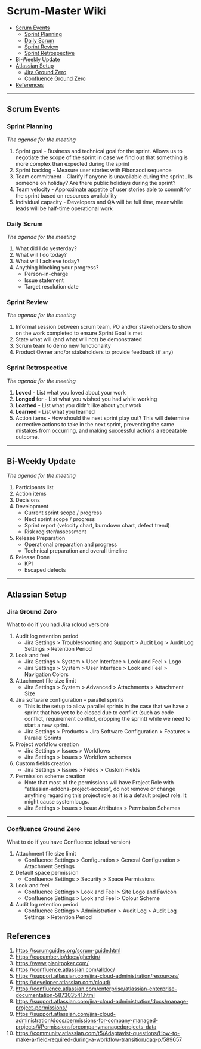 # Scrum-Master Wiki
- [Scrum Events](#scrum-events)
  - [Sprint Planning](#sprint-planning)
  - [Daily Scrum](#daily-scrum)
  - [Sprint Review](#sprint-review)
  - [Sprint Retrospective](#sprint-retrospective)
- [Bi-Weekly Update](#bi-weekly-update)
- [Atlassian Setup](#atlassian-setup)
  - [Jira Ground Zero](#jira-ground-zero)
  - [Confluence Ground Zero](#confluence-ground-zero)
- [References](#references)

---
## Scrum Events

### Sprint Planning
_The agenda for the meeting_

1. Sprint goal - Business and technical goal for the sprint. Allows us to negotiate the scope of the sprint in case we find out that something is more complex than expected during the sprint
2. Sprint backlog - Measure user stories with Fibonacci sequence
3. Team commitment - Clarify if anyone is unavailable during the sprint . Is someone on holiday? Are there public holidays during the sprint?
4.	Team velocity - Approximate appetite of user stories able to commit for the sprint based on resources availability
5.	Individual capacity - Developers and QA will be full time, meanwhile leads will be half-time operational work

### Daily Scrum
_The agenda for the meeting_

1.	What did I do yesterday?
2.	What will I do today?
3.	What will I achieve today?
4.	Anything blocking your progress?
    - Person-in-charge
    - Issue statement
    - Target resolution date

### Sprint Review
_The agenda for the meeting_

1.	Informal session between scrum team, PO and/or stakeholders to show on the work completed to ensure Sprint Goal is met
2.	State what will (and what will not) be demonstrated
3.	Scrum team to demo new functionality
4.	Product Owner and/or stakeholders to provide feedback (if any) 

### Sprint Retrospective
_The agenda for the meeting_

1. **Loved** - List what you loved about your work
2. **Longed** for - List what you wished you had while working
3. **Loathed** - List what you didn't like about your work
4. **Learned** - List what you learned
5. Action items - How should the next sprint play out? This will determine corrective actions to take in the next sprint, preventing the same mistakes from occurring, and making successful actions a repeatable outcome.

---
## Bi-Weekly Update
_The agenda for the meeting_

1. Participants list
2. Action items
3. Decisions
4. Development
    - Current sprint scope / progress
    - Next sprint scope / progress
    - Sprint report (velocity chart, burndown chart, defect trend)
    - Risk register/assessment
5. Release Preparation
    - Operational preparation and progress
    - Technical preparation and overall timeline
8. Release Done
    - KPI
    - Escaped defects

---
## Atlassian Setup

### Jira Ground Zero
What to do if you had Jira (cloud version)

1. Audit log retention period 
    - Jira Settings > Troubleshooting and Support > Audit Log > Audit Log Settings > Retention Period
2. Look and feel 
    - Jira Settings > System > User Interface > Look and Feel > Logo
    - Jira Settings > System > User Interface > Look and Feel > Navigation Colors
4. Attachment file size limit
    - Jira Settings > System > Advanced > Attachments > Attachment Size
6. Jira software configuration – parallel sprints
    - This is the setup to allow parallel sprints in the case that we have a sprint that has yet to be closed due to conflict (such as code conflict, requirement conflict, dropping the sprint) while we need to start a new sprint.
    - Jira Settings > Products > Jira Software Configuration > Features > Parallel Sprints
8. Project workflow creation
    - Jira Settings > Issues > Workflows
    - Jira Settings > Issues > Workflow schemes
9. Custom fields creation
    - Jira Settings > Issues > Fields > Custom Fields
11. Permission scheme creation
    - Note that most of the permissions will have Project Role with “atlassian-addons-project-access”, do not remove or change anything regarding this project role as it is a default project role. It might cause system bugs.
    - Jira Settings > Issues > Issue Attributes > Permission Schemes

---
### Confluence Ground Zero
What to do if you have Confluence (cloud version)

1. Attachment file size limit
    - Confluence Settings > Configuration > General Configuration > Attachment Settings
2. Default space permission
    - Confluence Settings > Security > Space Permissions
3. Look and feel
    - Confluence Settings > Look and Feel > Site Logo and Favicon
    - Confluence Settings > Look and Feel > Colour Scheme
4. Audit log retention period
    - Confluence Settings > Administration > Audit Log > Audit Log Settings > Retention Period

## References
1. https://scrumguides.org/scrum-guide.html
2. https://cucumber.io/docs/gherkin/
3. https://www.planitpoker.com/
4. https://confluence.atlassian.com/alldoc/
5. https://support.atlassian.com/jira-cloud-administration/resources/
6. https://developer.atlassian.com/cloud/
7. https://confluence.atlassian.com/enterprise/atlassian-enterprise-documentation-587303541.html
8. https://support.atlassian.com/jira-cloud-administration/docs/manage-project-permissions/
9. https://support.atlassian.com/jira-cloud-administration/docs/permissions-for-company-managed-projects/#Permissionsforcompanymanagedprojects-data
10. https://community.atlassian.com/t5/Adaptavist-questions/How-to-make-a-field-required-during-a-workflow-transition/qaq-p/589657
